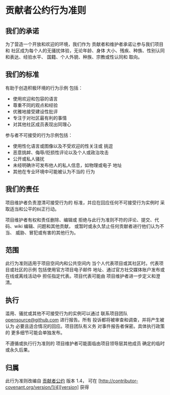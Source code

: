# 贡献者公约行为准则

## 我们的承诺

为了营造一个开放和欢迎的环境，我们作为
贡献者和维护者承诺让参与我们项目和
社区成为每个人的无骚扰体验，无论年龄、身体
大小、残疾、种族、性别认同和表达、经验水平、
国籍、个人外貌、种族、宗教或性认同和
取向。

## 我们的标准

有助于创造积极环境的行为示例
包括：

* 使用欢迎和包容的语言
* 尊重不同的观点和经验
* 优雅地接受建设性批评
* 专注于对社区最有利的事情
* 对其他社区成员表现出同理心

参与者不可接受的行为示例包括：

* 使用性化语言或图像以及不受欢迎的性关注或
挑逗
* 恶意挑衅、侮辱/贬损性评论以及个人或政治攻击
* 公开或私人骚扰
* 未经明确许可发布他人的私人信息，如物理或电子
  地址
* 其他在专业环境中可能被认为不当的
  行为

## 我们的责任

项目维护者负责澄清可接受行为的
标准，并应在回应任何不可接受行为实例时
采取适当和公平的纠正行动。

项目维护者有权和责任删除、编辑或
拒绝与此行为准则不符的评论、提交、代码、wiki 编辑、问题和其他贡献，
或暂时或永久禁止任何贡献者进行他们认为不当、
威胁、冒犯或有害的其他行为。

## 范围

此行为准则适用于项目空间内和公共空间内
当个人代表项目或其社区时。代表项目或社区的示例
包括使用官方项目电子邮件
地址、通过官方社交媒体账户发布或在线或离线活动中
担任指定代表。项目代表可能由
项目维护者进一步定义和澄清。

## 执行

滥用、骚扰或其他不可接受行为的实例可以通过
联系项目团队 <opensource@github.com> 进行报告。所有
投诉都将被审查和调查，并将产生被认为
必要且适合情况的回应。项目团队有义务
对事件报告者保密。具体执行政策的
更多细节可能会单独发布。

不遵循或执行行为准则的
项目维护者可能面临由项目领导层其他成员
确定的临时或永久后果。

## 归属

此行为准则改编自 [贡献者公约][homepage] 版本 1.4，
可在 [http://contributor-covenant.org/version/1/4][version] 获得

[homepage]: http://contributor-covenant.org
[version]: http://contributor-covenant.org/version/1/4/